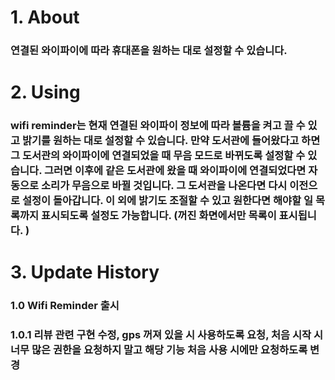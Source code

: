 # 1. About

### 연결된 와이파이에 따라 휴대폰을 원하는 대로 설정할 수 있습니다.

# 2. Using

### wifi reminder는 현재 연결된 와이파이 정보에 따라 볼륨을 켜고 끌 수 있고 밝기를 원하는 대로 설정할 수 있습니다. 만약 도서관에 들어왔다고 하면 그 도서관의 와이파이에 연결되었을 때 무음 모드로 바뀌도록 설정할 수 있습니다. 그러면 이후에 같은 도서관에 왔을 때 와이파이에 연결되었다면 자동으로 소리가 무음으로 바뀔 것입니다. 그 도서관을 나온다면 다시 이전으로 설정이 돌아갑니다. 이 외에 밝기도 조절할 수 있고 원한다면 해야할 일 목록까지 표시되도록 설정도 가능합니다. (꺼진 화면에서만 목록이 표시됩니다. )

# 3. Update History

### 1.0 Wifi Reminder 출시

### 1.0.1 리뷰 관련 구현 수정, gps 꺼져 있을 시 사용하도록 요청, 처음 시작 시 너무 많은 권한을 요청하지 말고 해당 기능 처음 사용 시에만 요청하도록 변경